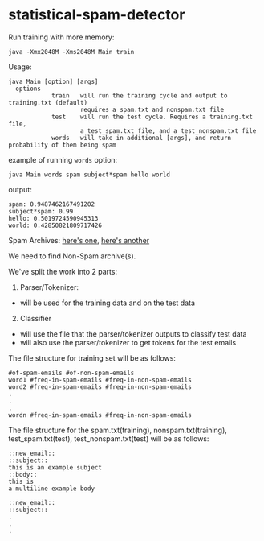 statistical-spam-detector
=========================

Run training with more memory:
```
java -Xmx2048M -Xms2048M Main train
```

Usage:
```
java Main [option] [args]
  options
			train	will run the training cycle and output to training.txt (default)
				    requires a spam.txt and nonspam.txt file
			test	will run the test cycle. Requires a training.txt file,
					a test_spam.txt file, and a test_nonspam.txt file
			words	will take in additional [args], and return probability of them being spam
```

example of running `words` option:
```
java Main words spam subject*spam hello world
```

output:
```
spam: 0.9487462167491202
subject*spam: 0.99
hello: 0.5019724590945313
world: 0.42850821809717426
```

Spam Archives: [here's one](http://untroubled.org/spam/ "spam archive from untroubled.org"), [here's another](http://www.dornbos.com/spam01.shtml "spam archive from dornbos.com")

We need to find Non-Spam archive(s).

We've split the work into 2 parts:

1. Parser/Tokenizer:
  - will be used for the training data and on the test data
2. Classifier
  - will use the file that the parser/tokenizer outputs to classify test data
  - will also use the parser/tokenizer to get tokens for the test emails

The file structure for training set will be as follows:
```
#of-spam-emails #of-non-spam-emails
word1 #freq-in-spam-emails #freq-in-non-spam-emails
word2 #freq-in-spam-emails #freq-in-non-spam-emails
.
.
.
wordn #freq-in-spam-emails #freq-in-non-spam-emails
```

The file structure for the spam.txt(training), nonspam.txt(training), test_spam.txt(test), test_nonspam.txt(test) will be as follows:
```
::new email::
::subject::
this is an example subject
::body::
this is
a multiline example body

::new email::
::subject::
.
.
.
```

